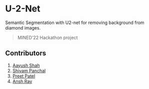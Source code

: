 # U-2-Net

Semantic Segmentation with U2-net for removing background from diamond images.

> MINED'22 Hackathon project

## Contributors
1. [Aayush Shah](github.com/Shah-Aayush)
2. [Shivam Panchal](github.com/shivam-0105)
3. [Preet Patel](github.com/PreetPatel45)
4. [Ansh Ray](github.com/anshray111)
